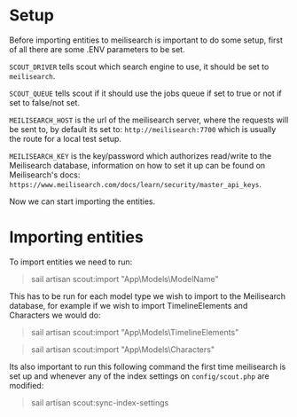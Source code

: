 # Setup

Before importing entities to meilisearch is important to do some setup, first of all there are some .ENV
parameters to be set.

`SCOUT_DRIVER` tells scout which search engine to use, it should be set to `meilisearch`.

`SCOUT_QUEUE` tells scout if it should use the jobs queue if set to true or not if set to false/not set.

`MEILISEARCH_HOST` is the url of the meilisearch server, where the requests will be sent to, by default its set to: `http://meilisearch:7700` which is usually the route for a local test setup.

`MEILISEARCH_KEY` is the key/password which authorizes read/write to the Meilisearch database, information on how to set it up can be found on Meilisearch's docs: `https://www.meilisearch.com/docs/learn/security/master_api_keys`.

Now we can start importing the entities.  

# Importing entities

To import entities we need to run:

> sail artisan scout:import "App\Models\ModelName"

This has to be run for each model type we wish to import to the Meilisearch database, for example if we wish to import TimelineElements and Characters we would do:

> sail artisan scout:import "App\Models\TimelineElements"

> sail artisan scout:import "App\Models\Characters"

Its also important to run this following command the first time meilisearch is set up and whenever any of the index settings on `config/scout.php` are modified:

> sail artisan scout:sync-index-settings   



